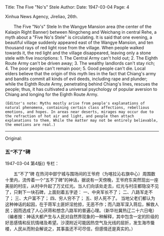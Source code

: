 Title: The Five "No's" Stele
Author:
Date: 1947-03-04
Page: 4

Xinhua News Agency, Jireliao, 26th.

　　The Five "No's" Stele
    In the Wangye Mansion area (the center of the Kalaqin Right Banner) between Ningcheng and Weichang in central Rehe, a myth about a "Five No's Stele" is circulating. It is said that one evening, a beautiful village suddenly appeared east of the Wangye Mansion, and ten thousand rays of red light rose from the village. When people walked towards it, the red light and the village disappeared, leaving only a stone stele with five inscriptions:
    1. The Central Army can't hold out;
    2. The Eighth Route Army can't be driven away;
    3. The wealthy landlords can't stay rich;
    4. The poor people can't remain poor;
    5. Good people can't die.
    Local elders believe that the origin of this myth lies in the fact that Chiang's army and bandits commit all kinds of evil deeds, including rape and plunder; while the Eighth Route Army, penetrating behind Chiang's lines, rescues the people; thus, it has cultivated a universal psychology of popular aversion to Chiang and longing for the Eighth Route Army.

    (Editor's note: Myths mostly arise from people's explanations of natural phenomena, containing certain class affections, rebellious emotions, and hopes. In areas near deserts, mirages may occur due to the refraction of hot air and light, and people then attach explanations to them. While the matter may not be entirely believable, the emotions are real.)



<hr /> 

Original: 


### 五“不了”碑

1947-03-04
第4版()
专栏：

　　五“不了”碑
    在热河中部宁城与围场间的王爷府（为喀拉沁右旗中心）周围数十里内，流传着一个“五不了碑”的神话，据说有一天傍晚，王爷府东突然现出一座美丽的村庄，从村中升起了万丈红光。当人们向该处走去，红光与村庄都隐没不见了，只剩下一块石碑，上面刻着五字迹：
    一、中央军长不了；
    二、八路军走不了；
    三、大户富不了；
    四、穷人穷不了；
    五、好人死不了。
    当地父老们都认为这种神话的起因，在于蒋军土匪奸淫抢掠，无恶不作；而八路军深入蒋后，解救人民；因而选成了人心厌蒋和想念八路军的普遍心理。（新华社冀热辽二十六日电）
    （编者按：神话大都产生与人民对自然界现象的一种解释，其中包含一定的阶级的好恶感情和反抗情绪及希望。沙漠附近可能因热空气及光线的屈折，发生海市蜃楼，人民从而附会解说之，其事虽还不可尽信，但感情还是真实的。）
